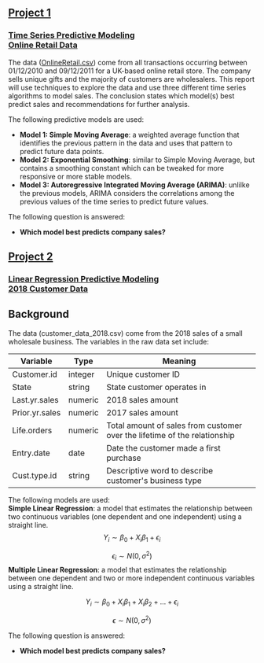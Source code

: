 

## [Project 1](https://kimberlyahealy.github.io/Time_Series_Online_Retail_Data/)

### [Time Series Predictive Modeling <br> Online Retail Data](https://kimberlyahealy.github.io/Time_Series_Online_Retail_Data/)

The data ([OnlineRetail.csv](https://archive.ics.uci.edu/ml/datasets/Online+Retail)) come from all transactions occurring between 01/12/2010 and 09/12/2011 for a UK-based online retail store. The company sells unique gifts and the majority of customers are wholesalers. This report will use techniques to explore the data and use three different time series algorithms to model sales. The conclusion states which model(s) best predict sales and recommendations for further analysis.     
       
The following predictive models are used:        
  - **Model 1: Simple Moving Average**: a weighted average function that identifies the previous pattern in the data and uses that pattern to predict future data points.      
  - **Model 2: Exponential Smoothing**: similar to Simple Moving Average, but contains a smoothing constant which can be tweaked for more responsive or more stable models.      
  - **Model 3: Autoregressive Integrated Moving Average (ARIMA)**: unlilke the previous models, ARIMA considers the correlations among the previous values of the time series to predict future values.    
        
         
The following question is answered:     
  - **Which model best predicts company sales?**


## [Project 2](https://kimberlyahealy.github.io/Regression_2018SalesData/)

### [Linear Regression Predictive Modeling <br> 2018 Customer Data](https://kimberlyahealy.github.io/Regression_2018SalesData/)

## Background
The data (customer_data_2018.csv) come from the 2018 sales of a small wholesale business. The variables in the raw data set include:   
   
Variable       |   Type      |    Meaning
---------------|-------------|------------------------------------------
Customer.id    |    integer  |    Unique customer ID
State          |    string   |    State customer operates in
Last.yr.sales  |    numeric  |    2018 sales amount
Prior.yr.sales |    numeric  |    2017 sales amount
Life.orders    |    numeric  |    Total amount of sales from customer over the lifetime of the relationship
Entry.date     |    date     |    Date the customer made a first purchase
Cust.type.id   |    string   |    Descriptive word to describe customer's business type
  
  
The following models are used:        
**Simple Linear Regression**: a model that estimates the relationship between two continuous variables (one dependent and one independent) using a straight line.     
$$
Y_i \sim \beta_0 + X_i\beta_1 + \epsilon_i
$$

$$
\epsilon_i \sim N(0,\sigma^2)
$$
**Multiple Linear Regression**: a model that estimates the relationship between one dependent and two or more independent continuous variables using a straight line.      

$$
Y_i \sim \beta_0 + X_i\beta_1 + X_i\beta_2 + ... + \epsilon_i
$$

$$
\epsilon \sim N(0,\sigma^2)
$$

         
The following question is answered:     
  - **Which model best predicts company sales?**

